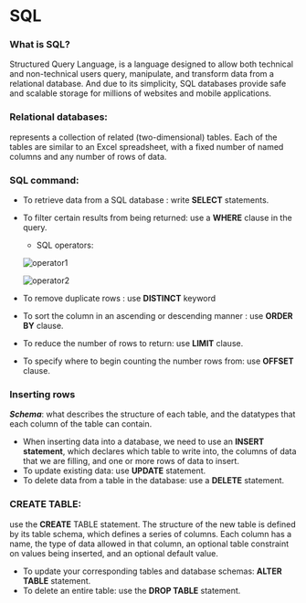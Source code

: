 # SQL
### What is SQL?
Structured Query Language, is a language designed to allow both technical and non-technical users query, manipulate, and transform data from a relational database. And due to its simplicity, SQL databases provide safe and scalable storage for millions of websites and mobile applications.

### Relational databases:
represents a collection of related (two-dimensional) tables. Each of the tables are similar to an Excel spreadsheet, with a fixed number of named columns and any number of rows of data.

### SQL command:
* To retrieve data from a SQL database : write **SELECT** statements.
* To filter certain results from being returned: use a **WHERE** clause in the query.
    * SQL operators:

    ![operator1](https://mk0softwaretest02r6g.kinstacdn.com/wp-content/uploads/2017/04/sql-comparison-operators.png)

    ![operator2](https://mk0softwaretest02r6g.kinstacdn.com/wp-content/uploads/2017/04/sql-logical-operators.png)

* To remove duplicate rows : use **DISTINCT** keyword
* To sort the column in an ascending or descending manner : use **ORDER BY** clause.
* To reduce the number of rows to return: use **LIMIT** clause.
* To specify where to begin counting the number rows from: use **OFFSET** clause.

### Inserting rows
***Schema***: what describes the structure of each table, and the datatypes that each column of the table can contain.

- When inserting data into a database, we need to use an **INSERT statement**, which declares which table to write into, the columns of data that we are filling, and one or more rows of data to insert. 
- To update existing data: use **UPDATE** statement. 
- To delete data from a table in the database: use a **DELETE** statement.


### CREATE TABLE:
use the **CREATE** TABLE statement. 
The structure of the new table is defined by its table schema, which defines a series of columns. Each column has a name, the type of data allowed in that column, an optional table constraint on values being inserted, and an optional default value.

- To update your corresponding tables and database schemas: **ALTER TABLE** statement.
- To delete an entire table: use the **DROP TABLE** statement.

